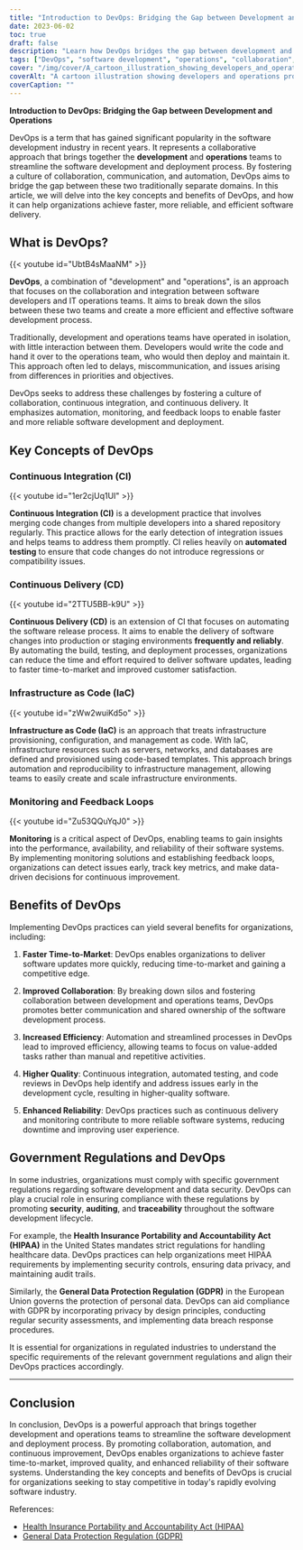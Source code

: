 ```yaml
---
title: "Introduction to DevOps: Bridging the Gap between Development and Operations"
date: 2023-06-02
toc: true
draft: false
description: "Learn how DevOps bridges the gap between development and operations, streamlining software delivery and maximizing efficiency."
tags: ["DevOps", "software development", "operations", "collaboration", "continuous integration", "continuous delivery", "infrastructure as code", "monitoring", "feedback loops", "time-to-market", "efficiency", "quality", "reliability", "HIPAA", "GDPR", "compliance", "security", "auditing", "traceability", "automation", "communication", "agile", "CICD", "software deployment", "software lifecycle", "software systems", "software industry", "data security", "regulations", "software updates", "competitive edge", "data privacy", "data protection", "software industry evolution"]
cover: "/img/cover/A_cartoon_illustration_showing_developers_and_operations.png"
coverAlt: "A cartoon illustration showing developers and operations professionals collaborating and working together, symbolizing the bridge between development and operations in DevOps."
coverCaption: ""
---
```


**Introduction to DevOps: Bridging the Gap between Development and Operations**

DevOps is a term that has gained significant popularity in the software development industry in recent years. It represents a collaborative approach that brings together the **development** and **operations** teams to streamline the software development and deployment process. By fostering a culture of collaboration, communication, and automation, DevOps aims to bridge the gap between these two traditionally separate domains. In this article, we will delve into the key concepts and benefits of DevOps, and how it can help organizations achieve faster, more reliable, and efficient software delivery.

## What is DevOps?

{{< youtube id="UbtB4sMaaNM" >}}

**DevOps**, a combination of "development" and "operations", is an approach that focuses on the collaboration and integration between software developers and IT operations teams. It aims to break down the silos between these two teams and create a more efficient and effective software development process.

Traditionally, development and operations teams have operated in isolation, with little interaction between them. Developers would write the code and hand it over to the operations team, who would then deploy and maintain it. This approach often led to delays, miscommunication, and issues arising from differences in priorities and objectives.

DevOps seeks to address these challenges by fostering a culture of collaboration, continuous integration, and continuous delivery. It emphasizes automation, monitoring, and feedback loops to enable faster and more reliable software development and deployment.

## Key Concepts of DevOps

### Continuous Integration (CI)

{{< youtube id="1er2cjUq1UI" >}}

**Continuous Integration (CI)** is a development practice that involves merging code changes from multiple developers into a shared repository regularly. This practice allows for the early detection of integration issues and helps teams to address them promptly. CI relies heavily on **automated testing** to ensure that code changes do not introduce regressions or compatibility issues.

### Continuous Delivery (CD)

{{< youtube id="2TTU5BB-k9U" >}}

**Continuous Delivery (CD)** is an extension of CI that focuses on automating the software release process. It aims to enable the delivery of software changes into production or staging environments **frequently and reliably**. By automating the build, testing, and deployment processes, organizations can reduce the time and effort required to deliver software updates, leading to faster time-to-market and improved customer satisfaction.

### Infrastructure as Code (IaC)

{{< youtube id="zWw2wuiKd5o" >}}

**Infrastructure as Code (IaC)** is an approach that treats infrastructure provisioning, configuration, and management as code. With IaC, infrastructure resources such as servers, networks, and databases are defined and provisioned using code-based templates. This approach brings automation and reproducibility to infrastructure management, allowing teams to easily create and scale infrastructure environments.

### Monitoring and Feedback Loops

{{< youtube id="Zu53QQuYqJ0" >}}

**Monitoring** is a critical aspect of DevOps, enabling teams to gain insights into the performance, availability, and reliability of their software systems. By implementing monitoring solutions and establishing feedback loops, organizations can detect issues early, track key metrics, and make data-driven decisions for continuous improvement.

## Benefits of DevOps

Implementing DevOps practices can yield several benefits for organizations, including:

1. **Faster Time-to-Market**: DevOps enables organizations to deliver software updates more quickly, reducing time-to-market and gaining a competitive edge.

2. **Improved Collaboration**: By breaking down silos and fostering collaboration between development and operations teams, DevOps promotes better communication and shared ownership of the software development process.

3. **Increased Efficiency**: Automation and streamlined processes in DevOps lead to improved efficiency, allowing teams to focus on value-added tasks rather than manual and repetitive activities.

4. **Higher Quality**: Continuous integration, automated testing, and code reviews in DevOps help identify and address issues early in the development cycle, resulting in higher-quality software.

5. **Enhanced Reliability**: DevOps practices such as continuous delivery and monitoring contribute to more reliable software systems, reducing downtime and improving user experience.

## Government Regulations and DevOps

In some industries, organizations must comply with specific government regulations regarding software development and data security. DevOps can play a crucial role in ensuring compliance with these regulations by promoting **security**, **auditing**, and **traceability** throughout the software development lifecycle.

For example, the **Health Insurance Portability and Accountability Act (HIPAA)** in the United States mandates strict regulations for handling healthcare data. DevOps practices can help organizations meet HIPAA requirements by implementing security controls, ensuring data privacy, and maintaining audit trails.

Similarly, the **General Data Protection Regulation (GDPR)** in the European Union governs the protection of personal data. DevOps can aid compliance with GDPR by incorporating privacy by design principles, conducting regular security assessments, and implementing data breach response procedures.

It is essential for organizations in regulated industries to understand the specific requirements of the relevant government regulations and align their DevOps practices accordingly.

______

## Conclusion

In conclusion, DevOps is a powerful approach that brings together development and operations teams to streamline the software development and deployment process. By promoting collaboration, automation, and continuous improvement, DevOps enables organizations to achieve faster time-to-market, improved quality, and enhanced reliability of their software systems. Understanding the key concepts and benefits of DevOps is crucial for organizations seeking to stay competitive in today's rapidly evolving software industry.

References:
- [Health Insurance Portability and Accountability Act (HIPAA)](https://www.hhs.gov/hipaa/index.html)
- [General Data Protection Regulation (GDPR)](https://ec.europa.eu/info/law/law-topic/data-protection_en)
